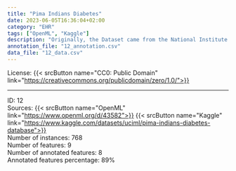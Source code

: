 ```yaml
---
title: "Pima Indians Diabetes"
date: 2023-06-05T16:36:04+02:00
category: "EHR"
tags: ["OpenML", "Kaggle"]
description: "Originally, the Dataset came from the National Institute of Diabetes and Digestive and Kidney Diseases, but data was restricted because of ethical guidelines. The objective of the experiment is to predict whether a patient has diabetes based on certain diagnostic measurements. This dataset is one of the most popular data used to introduce machine learning methods."
annotation_file: "12_annotation.csv"
data_file: "12_data.csv"
---
```


License: {{< srcButton name="CC0: Public Domain" link="https://creativecommons.org/publicdomain/zero/1.0/">}} 

 --- 
ID: 12 \
Sources: {{< srcButton name="OpenML" link="https://www.openml.org/d/43582">}} {{< srcButton name="Kaggle" link="https://www.kaggle.com/datasets/uciml/pima-indians-diabetes-database">}}  \
Number of instances: 768 \
Number of features: 9 \
Number of annotated features: 8 \
Annotated features percentage: 89% 

